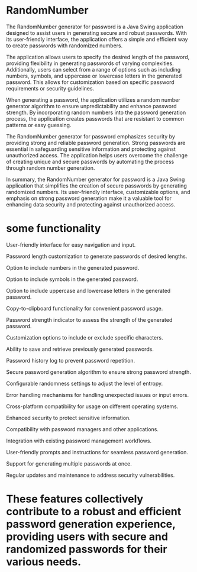 # RandomNumber

The RandomNumber generator for password is a Java Swing application designed to assist users in generating secure and robust passwords. With its user-friendly interface, the application offers a simple and efficient way to create passwords with randomized numbers.

The application allows users to specify the desired length of the password, providing flexibility in generating passwords of varying complexities. Additionally, users can select from a range of options such as including numbers, symbols, and uppercase or lowercase letters in the generated password. This allows for customization based on specific password requirements or security guidelines.

When generating a password, the application utilizes a random number generator algorithm to ensure unpredictability and enhance password strength. By incorporating random numbers into the password generation process, the application creates passwords that are resistant to common patterns or easy guessing.

The RandomNumber generator for password emphasizes security by providing strong and reliable password generation. Strong passwords are essential in safeguarding sensitive information and protecting against unauthorized access. The application helps users overcome the challenge of creating unique and secure passwords by automating the process through random number generation.

In summary, the RandomNumber generator for password is a Java Swing application that simplifies the creation of secure passwords by generating randomized numbers. Its user-friendly interface, customizable options, and emphasis on strong password generation make it a valuable tool for enhancing data security and protecting against unauthorized access.


# some functionality 
User-friendly interface for easy navigation and input.

Password length customization to generate passwords of desired lengths.

Option to include numbers in the generated password.

Option to include symbols in the generated password.

Option to include uppercase and lowercase letters in the generated password.

Copy-to-clipboard functionality for convenient password usage.

Password strength indicator to assess the strength of the generated password.

Customization options to include or exclude specific characters.

Ability to save and retrieve previously generated passwords.

Password history log to prevent password repetition.

Secure password generation algorithm to ensure strong password strength.

Configurable randomness settings to adjust the level of entropy.

Error handling mechanisms for handling unexpected issues or input errors.

Cross-platform compatibility for usage on different operating systems.

Enhanced security to protect sensitive information.

Compatibility with password managers and other applications.

Integration with existing password management workflows.

User-friendly prompts and instructions for seamless password generation.

Support for generating multiple passwords at once.

Regular updates and maintenance to address security vulnerabilities.

# These features collectively contribute to a robust and efficient password generation experience, providing users with secure and randomized passwords for their various needs.
